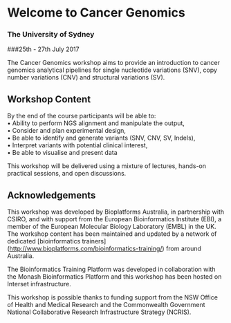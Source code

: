 # Welcome to Cancer Genomics
### The University of Sydney
###25th - 27th July 2017
<br>

The Cancer Genomics workshop aims to provide an introduction to cancer genomics analytical pipelines for single nucleotide variations (SNV), copy number variations (CNV) and structural variations (SV).

## Workshop Content
By the end of the course participants will be able to:<br>
• Ability to perform NGS alignment and manipulate the output,<br>
• Consider and plan experimental design, <br>
• Be able to identify and generate variants (SNV, CNV, SV, Indels), <br>
• Interpret variants with potential clinical interest,<br>
• Be able to visualise and present data<br>

This workshop will be delivered using a mixture of lectures, hands-on practical sessions, and open discussions.

## Acknowledgements
This workshop was developed by Bioplatforms Australia, in partnership with CSIRO, and with support from the European Bioinformatics Institute (EBI), a member of the European Molecular Biology Laboratory (EMBL) in the UK. The workshop content has been maintained and updated by a network of dedicated [bioinformatics trainers] (http://www.bioplatforms.com/bioinformatics-training/) from around Australia.<br>

The Bioinformatics Training Platform was developed in collaboration with the Monash Bioinformatics Platform and this workshop has been hosted on Interset infrastructure.<br>

This workshop is possible thanks to funding support from the NSW Office of Health and Medical Research and the Commonwealth Government National Collaborative Research Infrastructure Strategy (NCRIS).<br>
